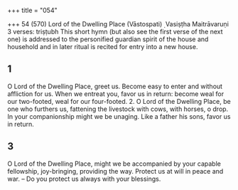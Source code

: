 +++
title = "054"

+++
54 (570) Lord of the Dwelling Place (Vāstospati) ̣
Vasiṣṭha Maitrāvaruṇi
3 verses: triṣṭubh
This short hymn (but also see the first verse of the next one) is addressed to the  personified guardian spirit of the house and household and in later ritual is recited  for entry into a new house.
## 1
O Lord of the Dwelling Place, greet us. Become easy to enter and  without affliction for us.
When we entreat you, favor us in return: become weal for our
two-footed, weal for our four-footed. 2. O Lord of the Dwelling Place, be one who furthers us, fattening the  livestock with cows, with horses, o drop.
In your companionship might we be unaging. Like a father his sons,  favor us in return.
## 3
O Lord of the Dwelling Place, might we be accompanied by your capable  fellowship, joy-bringing, providing the way.
Protect us at will in peace and war. – Do you protect us always with your  blessings.